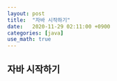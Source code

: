 ```yaml
---
layout: post
title:  "자바 시작하기"
date:   2020-11-29 02:11:00 +0900
categories: [java]
use_math: true
---
```


## 자바 시작하기


